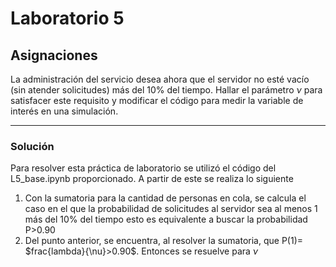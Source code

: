 # Laboratorio 5
## Asignaciones

La administración del servicio desea ahora que el servidor no esté vacío (sin atender solicitudes) más del 10% del tiempo. Hallar el parámetro $\nu$ para satisfacer este requisito y modificar el código para medir la variable de interés en una simulación.

---

### Solución

Para resolver esta práctica de laboratorio se utilizó el código del L5_base.ipynb proporcionado. A partir de este se realiza lo siguiente
  1) Con la sumatoria para la cantidad de personas en cola, se calcula el caso en el que la probabilidad de solicitudes al servidor sea al menos 1 más del 10% del tiempo
     esto es equivalente a buscar la probabilidad P>0.90
  2) Del punto anterior, se encuentra, al resolver la sumatoria, que P(1)= $frac\{lambda}{\nu}>0.90$. Entonces se resuelve para $\nu$
